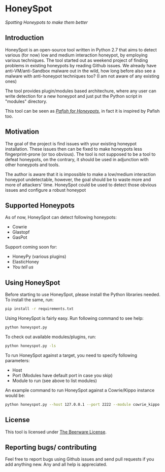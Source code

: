 # HoneySpot
*Spotting Honeypots to make them better*

## Introduction

HoneySpot is an open-source tool written in Python 2.7 that aims to detect various (for now) low and medium interaction honeypot, by employing various techniques. The tool started out as weekend project of finding problems in existing honeypots by reading Github issues. We already have anti-VM/anti-Sandbox malware out in the wild, how long before also see a malware with anti-honeypot techniques too? (I am not aware of any existing ones)

The tool provides plugin/modules based architechure, where any user can write detection for a new honeypot and just put the Python script in "modules" directory.

This tool can be seen as [*Pafish for Honeypots*](https://github.com/a0rtega/pafish), in fact it is inspired by Pafish too.

## Motivation

The goal of the project is find issues with your existing honeypot installation. These issues then can be fixed to make honeypots less fingerprint-prone (or too obvious). The tool is not supposed to be a tool to defeat honeypots, on the contrary, it should be used in adjunction with other honeypots and tools.

The author is aware that it is impossible to make a low/medium interaction honeypot undetectable, however, the goal should be to waste more and more of attackers' time. HoneySpot could be used to detect those obvious issues and configure a robust honeypot

## Supported Honeypots

As of now, HoneySpot can detect following honeypots:

* Cowrie
* Glastopf
* GasPot

Support coming soon for:
* HoneyPy (various plugins)
* ElasticHoney
* *You tell us*

## Using HoneySpot

Before starting to use HoneySpot, please install the Python libraries needed. To install the same, run:
```bash
pip install -r requirements.txt
```

Using HoneySpot is fairly easy. Run following command to see help:
```bash
python honeyspot.py
```

To check out available modules/plugins, run:
```bash
python honeyspot.py -ls
```
To run HoneySpot against a target, you need to specify following parameters:
* Host
* Port (Modules have default port in case you skip)
* Module to run (see above to list modules)

An example command to run HoneySpot against a Cowrie/Kippo instance would be:
```bash
python honeyspot.py --host 127.0.0.1 --port 2222 --module cowrie_kippo
```


## License

This tool is licensed under [The Beerware License](https://en.wikipedia.org/wiki/Beerware).

## Reporting bugs/ contributing
Feel free to report bugs using Github issues and send pull requests if you add anything new. Any and all help is appreciated.

